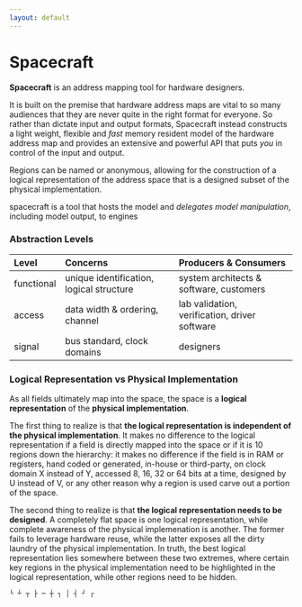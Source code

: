 ```yaml
---
layout: default
---
```


Spacecraft
==========

**Spacecraft** is an address mapping tool for hardware designers.

It is built on the premise that hardware address maps are vital to so many 
audiences that they are never quite in the right format for everyone. So rather 
than dictate input and output formats, Spacecraft instead constructs a light 
weight, flexible and _fast_ memory resident model of the hardware address map 
and provides an extensive and powerful API that puts *you* in control of
the input and output.

Regions can be named or anonymous, allowing for the construction of a logical
representation of the address space that is a designed subset of the physical 
implementation.

spacecraft is a tool that hosts the model and *delegates model manipulation*, 
including model output, to engines

### Abstraction Levels ###

| Level      | Concerns                                 | Producers & Consumers                         |
|:-----------|:-----------------------------------------|:----------------------------------------------|
| functional | unique identification, logical structure | system architects & software, customers       |
| access     | data width & ordering, channel           | lab validation, verification, driver software |
| signal     | bus standard, clock domains              | designers                                     |


### Logical Representation vs Physical Implementation ###

As all fields ultimately map into the space, the space is a **logical 
representation** of the **physical implementation**.  

The first thing to realize is that **the logical representation is independent 
of the physical implementation**.  It makes no difference to the logical 
representation if a field is directly mapped into the space or if it is 10 
regions down the hierarchy: it makes no difference if the field is in RAM or 
registers, hand coded or generated, in-house or third-party, on clock domain X 
instead of Y, accessed 8, 16, 32 or 64 bits at a time, designed by U instead of 
V, or any other reason why a region is used carve out a portion of the space.

The second thing to realize is that **the logical representation needs to be 
designed**.  A completely flat space is one logical representation, while 
complete awareness of the physical implemenation is another.  The former fails 
to leverage hardware reuse, while the latter exposes all the dirty laundry of 
the physical implementation.  In truth, the best logical representation lies 
somewhere between these two extremes, where certain key regions in the physical
implementation need to be highlighted in the logical representation, while 
other regions need to be hidden.

```
└ ┴ ┬ ├ ─ ┼ ┐ │ ┤ ┘ ┌
```